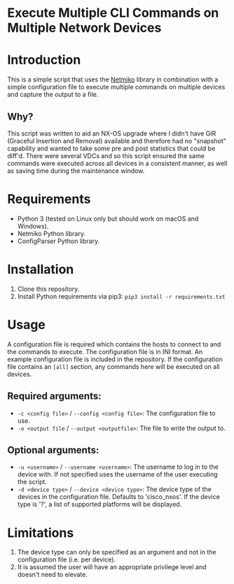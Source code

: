 # Execute Multiple CLI Commands on Multiple Network Devices

# Introduction
This is a simple script that uses the [Netmiko](https://pypi.org/project/netmiko/) library in combination with a simple configuration file to execute multiple commands on multiple devices and capture the output to a file.

## Why?
This script was written to aid an NX-OS upgrade where I didn't have GIR (Graceful Insertion and Removal) available and therefore had no "snapshot" capability and wanted to take some pre and post statistics that could be diff'd. There were several VDCs and so this script ensured the same commands were executed across all devices in a consistent manner, as well as saving time during the maintenance window.

# Requirements
* Python 3 (tested on Linux only but should work on macOS and Windows).
* Netmiko Python library.
* ConfigParser Python library.

# Installation
1. Clone this repository.
2. Install Python requirements via pip3: `pip3 install -r requirements.txt`

# Usage
A configuration file is required which contains the hosts to connect to and the commands to execute. The configuration file is in INI format. An example configuration file is included in the repository. If the configuration file contains an `[all]` section, any commands here will be executed on all devices.

## Required arguments:
* `-c <config file>` / `--config <config file>`: The configuration file to use.
* `-o <output file` / `--output <outputfile>`: The file to write the output to.

## Optional arguments:
* `-u <username>` / `--username <username>`: The username to log in to the device with. If not specified uses the username of the user executing the script.
* `-d <device type>` / `--device <device type>`: The device type of the devices in the configuration file. Defaults to 'cisco_nxos'. If the device type is '?', a list of supported platforms will be displayed.

# Limitations
1. The device type can only be specified as an argument and not in the configuration file (i.e. per device).
2. It is assumed the user will have an appropriate privilege level and doesn't need to elevate.
